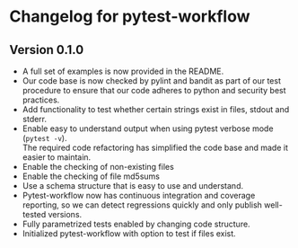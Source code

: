 # Changelog for pytest-workflow

<!---
Newest changes should be on top.

NOTE: This document is user facing. Please word the changes in such a way 
that users understand how the changes affect the new version.
--->

## Version 0.1.0
+ A full set of examples is now provided in the README.
+ Our code base is now checked by pylint and bandit as part of our test
procedure to ensure that our code adheres to python and security best 
practices.
+ Add functionality to test whether certain strings exist in files, stdout and 
stderr.
+ Enable easy to understand output when using pytest verbose mode 
(`pytest -v`).  
The required code refactoring has simplified the code base and made it easier 
to maintain.
+ Enable the checking of non-existing files
+ Enable the checking of file md5sums
+ Use a schema structure that is easy to use and understand.
+ Pytest-workflow now has continuous integration and coverage reporting,
so we can detect regressions quickly and only publish well-tested versions.
+ Fully parametrized tests enabled by changing code structure.
+ Initialized pytest-workflow with option to test if files exist. 
